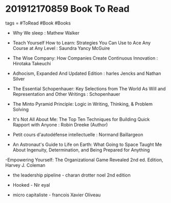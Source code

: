 # 201912170859 Book To Read
tags = #ToRead #Book #Books


- Why We sleep : Mathew Walker

- Teach Yourself How to Learn: Strategies You Can Use to Ace Any Course at Any Level :  Saundra Yancy McGuire 

-  The Wise Company: How Companies Create Continuous Innovation : Hirotaka Takeuchi

- Adhocism, Expanded And Updated Edition : harles Jencks and Nathan Silver

- The Essential Schopenhauer: Key Selections from The World As Will and Representation and Other Writings : Schopenhauer 

- The Minto Pyramid Principle: Logic in Writing, Thinking, & Problem Solving 

- It's Not All About Me: The Top Ten Techniques for Building Quick Rapport with Anyone  :  Robin Dreeke (Author)

- Petit cours d'autodéfense intellectuelle : Normand Baillargeon 

- An Astronaut's Guide to Life on Earth: What Going to Space Taught Me About Ingenuity, Determination, and Being Prepared for Anything

-Empowering Yourself: The Organizational Game Revealed 2nd ed. Edition, Harvey J. Coleman

- the leadership pipeline - charan drotter noel 2nd edition

- Hooked - Nir eyal 

- micro capitaliste - francois Xavier Oliveau